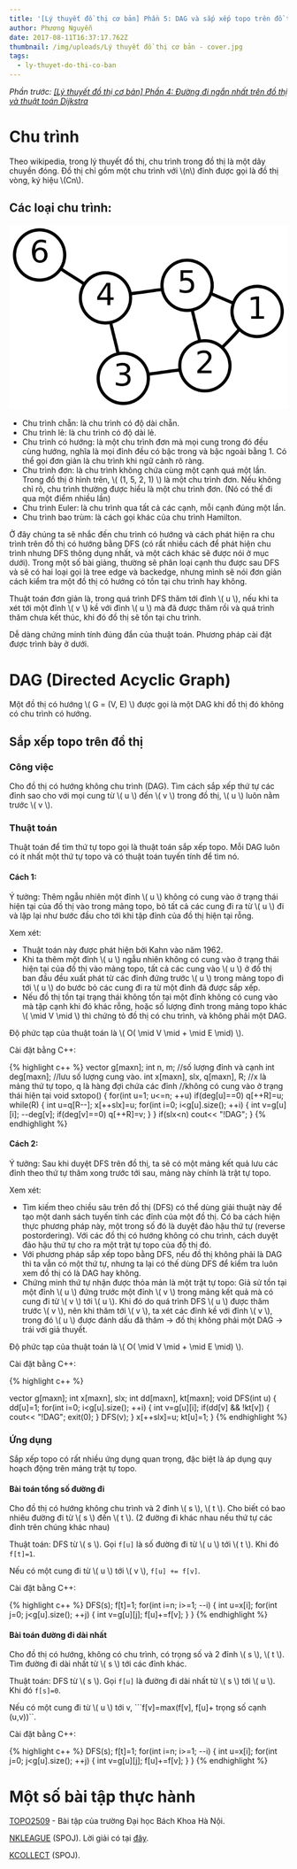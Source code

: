 ```yaml
---
title: '[Lý thuyết đồ thị cơ bản] Phần 5: DAG và sắp xếp topo trên đồ thị'
author: Phương Nguyễn
date: 2017-08-11T16:37:17.762Z
thumbnail: /img/uploads/Lý thuyết đồ thị cơ bản - cover.jpg
tags:
  - ly-thuyet-do-thi-co-ban
---
```

*Phần trước: [\[Lý thuyết đồ thị cơ bản\] Phần 4: Đường đi ngắn nhất trên đồ thị và thuật toán Dijkstra](http://cowboycoder.tech/article/ly-thuyet-do-thi-co-ban-phan-4-duong-di-ngan-nhat-tren-do-thi-va-thuat-toan-dijkstra)*

# Chu trình

Theo wikipedia, trong lý thuyết đồ thị, chu trình trong đồ thị là một dây chuyền đóng. Đồ thị chỉ gồm một chu trình với \\(n\\) đỉnh được gọi là đồ thị vòng, ký hiệu \\(Cn\\).

## Các loại chu trình:

![undefined](/img/uploads/ly-thuyet-do-thi-co-ban-5-1.svg)

* Chu trình chẵn: là chu trình có độ dài chẵn.
* Chu trình lẻ: là chu trình có độ dài lẻ.
* Chu trình có hướng: là một chu trình đơn mà mọi cung trong đó đều cùng hướng, nghĩa là mọi đỉnh đều có bậc trong và bậc ngoài bằng 1. Có thể gọi đơn giản là chu trình khi ngữ cảnh rõ ràng.
* Chu trình đơn: là chu trình không chứa cùng một cạnh quá một lần. Trong đồ thị ở hình trên, \\( (1, 5, 2, 1) \\) là một chu trình đơn. Nếu không chỉ rõ, chu trình thường được hiểu là một chu trình đơn. (Nó có thể đi qua một điểm nhiều lần)
* Chu trình Euler: là chu trình qua tất cả các cạnh, mỗi cạnh đúng một lần.
* Chu trình bao trùm: là cách gọi khác của chu trình Hamilton.

Ở đây chúng ta sẽ nhắc đến chu trình có hướng và cách phát hiện ra chu trình trên đồ thị có hướng bằng DFS (có rất nhiều cách để phát hiện chu trình nhưng DFS thông dụng nhất, và một cách khác sẽ được nói ở mục dưới). Trong một số bài giảng, thường sẽ phân loại cạnh thu được sau DFS và sẽ có hai loại gọi là tree edge và backedge, nhưng mình sẽ nói đơn giản cách kiểm tra một đồ thị có hướng có tồn tại chu trình hay không.

Thuật toán đơn giản là, trong quá trình DFS thăm tới đỉnh \\( u \\), nếu khi ta xét tới một đỉnh \\( v \\) kề với đỉnh \\( u \\) mà đã được thăm rồi và quá trình thăm chưa kết thúc, khi đó đồ thị sẽ tồn tại chu trình. 

Dễ dàng chứng minh tính đúng đắn của thuật toán. Phương pháp cài đặt được trình bày ở dưới.

# DAG \(Directed Acyclic Graph\)

Một đồ thị có hướng \\( G = (V, E) \\) được gọi là một DAG khi đồ thị đó không có chu trình có hướng.

## Sắp xếp topo trên đồ thị

### Công việc

Cho đồ thị có hướng không chu trình (DAG). Tìm cách sắp xếp thứ tự các đỉnh sao cho với mọi cung từ \\( u \\) đến \\( v \\) trong đồ thị, \\( u \\) luôn nằm trước \\( v \\).

### Thuật toán
Thuật toán để tìm thứ tự topo gọi là thuật toán sắp xếp topo. Mỗi DAG luôn có ít nhất một thứ tự topo và có thuật toán tuyến tính để tìm nó. 

#### Cách 1:

Ý tưởng: Thêm ngẫu nhiên một đỉnh \\( u \\) không có cung vào ở trạng thái hiện tại của đồ thị vào trong mảng topo, bỏ tất cả các cung đi ra từ \\( u \\) đi và lặp lại như bước đầu cho tới khi tập đỉnh của đồ thị hiện tại rỗng.
	
Xem xét:
* Thuật toán này được phát hiện bởi Kahn vào năm 1962.
* Khi ta thêm một đỉnh \\( u \\) ngẫu nhiên không có cung vào ở trạng thái hiện tại của đồ thị vào mảng topo, tất cả các cung vào \\( u \\) ở đồ thị ban đầu đều xuất phát từ các đỉnh đứng trước \\( u \\) trong mảng topo đi tới \\( u \\) do bước bỏ các cung đi ra từ một đỉnh đã được sắp xếp.
* Nếu đồ thị tồn tại trạng thái không tồn tại một đỉnh không có cung vào mà tập cạnh khi đó khác rỗng, hoặc số lượng đỉnh trong mảng topo khác \\( \mid V \mid \\) thì chứng tỏ đồ thị có chu trình, và không phải một DAG.

Độ phức tạp của thuật toán là \\( O( \mid V \mid + \mid E \mid) \\).
	
Cài đặt bằng C++:

{% highlight c++ %}
vector<int> g[maxn];
int n, m;                                   //số lượng đỉnh và cạnh
int deg[maxn];                              //lưu số lượng cung vào.
int x[maxn], slx, q[maxn], R;   //x là mảng thứ tự topo, q là hàng đợi chứa các đỉnh 
                                //không có cung vào ở trạng thái hiện tại
void sxtopo()
{
    for(int u=1; u<=n; ++u) if(deg[u]==0) q[++R]=u;
    while(R)
    {
        int u=q[R--];
        x[++slx]=u;
        for(int i=0; i<g[u].size(); ++i)
        {
            int v=g[u][i];
            --deg[v];
            if(deg[v]==0) q[++R]=v;
        }
    }
    if(slx<n) cout<< "!DAG";
}
{% endhighlight %}
	
#### Cách 2:

Ý tưởng: Sau khi duyệt DFS trên đồ thị, ta sẽ có một mảng kết quả lưu các đỉnh theo thứ tự thăm xong trước tới sau, mảng này chính là trật tự topo.

Xem xét: 
* Tìm kiếm theo chiều sâu trên đồ thị (DFS) có thể dùng giải thuật này để tạo một danh sách tuyến tính các đỉnh của một đồ thị. Có ba cách hiện thực phương pháp này, một trong số đó là duyệt đảo hậu thứ tự (reverse postordering). Với các đồ thị có hướng không có chu trình, cách duyệt đảo hậu thứ tự cho ra một trật tự topo của đồ thị đó.
* Với phương pháp sắp xếp topo bằng DFS, nếu đồ thị không phải là DAG thì ta vẫn có một thứ tự, nhưng ta lại có thế dùng DFS để kiểm tra luôn xem đồ thị có là DAG hay không.
* Chứng minh thứ tự nhận được thỏa mản là một trật tự topo: Giả sử tồn tại một đỉnh \\( u \\) đứng trước một đỉnh \\( v \\) trong mảng kết quả mà có cung đi từ \\( v \\) tới \\( u \\). Khi đó do quá trình DFS \\( u \\) được thăm trước \\( v \\), nên khi thăm tới \\( v \\), ta xét các đỉnh kề với đỉnh \\( v \\), trong đó \\( u \\) được đánh dấu đã thăm -> đồ thị không phải một DAG -> trái với giả thuyết.

Độ phức tạp của thuật toán là \\( O( \mid V \mid + \mid E \mid) \\).
	
Cài đặt bằng C++:

{% highlight c++ %}

vector<int> g[maxn];
int x[maxn], slx;
int dd[maxn], kt[maxn];
void DFS(int u)
{
    dd[u]=1;
    for(int i=0; i<g[u].size(); ++i)
    {
        int v=g[u][i];
        if(dd[v] && !kt[v]) 
        {
            cout<< "!DAG"; 
            exit(0);
        }
        DFS(v);
    }
    x[++slx]=u;
    kt[u]=1;
}
{% endhighlight %}

### Ứng dụng

Sắp xếp topo có rất nhiều ứng dụng quan trọng, đặc biệt là áp dụng quy hoạch động trên mảng trật tự topo.

#### Bài toán tổng số đường đi

Cho đồ thị có hướng không chu trình và 2 đỉnh \\( s \\), \\( t \\). Cho biết có bao nhiêu đường đi từ \\( s \\) đến \\( t \\). (2 đường đi khác nhau nếu thứ tự các đỉnh trên chúng khác nhau)

Thuật toán: DFS từ \\( s \\). Gọi ```f[u]``` là số đường đi từ \\( u \\) tới \\( t \\). Khi đó ```f[t]=1```.

Nếu có một cung đi từ \\( u \\) tới \\( v \\), ```f[u] += f[v]```.

Cài đặt bằng C++:

{% highlight c++ %}
DFS(s);
f[t]=1;
for(int i=n; i>=1; --i) 
{
    int u=x[i];
    for(int j=0; j<g[u].size(); ++j)
    {
        int v=g[u][j];
        f[u]+=f[v];
    }
}
{% endhighlight %}

#### Bài toán đường đi dài nhất

Cho đồ thị có hướng, không có chu trình, có trọng số và 2 đỉnh \\( s \\), \\( t \\). Tìm đường đi dài nhất từ \\( s \\) tới các đỉnh khác.

Thuật toán: DFS từ \\( s \\). Gọi ```f[u]``` là đường đi dài nhất từ \\( s \\) tới \\( u \\). Khi đó ```f[s]=0```.

Nếu có một cung đi từ \\( u \\) tới v, ```f[v]=max(f[v], f[u]+ trọng số cạnh (u,v))``.
	
Cài đặt bằng C++:

{% highlight c++ %}
DFS(s);
f[t]=1;
for(int i=n; i>=1; --i) 
{
    int u=x[i];
    for(int j=0; j<g[u].size(); ++j)
    {
        int v=g[u][j];
        f[u]+=f[v];
    }
}
{% endhighlight %}

# Một số bài tập thực hành

[TOPO2509](http://www.spoj.com/KSTN/problems/TOPO2509/) - Bài tập của trường Đại học Bách Khoa Hà Nội.

[NKLEAGUE](http://vn.spoj.com/problems/NKLEAGUE/) (SPOJ). Lời giải có tại [đây](http://cowboycoder.tech/spoj/spoj-nkleague-giai-bong-da).

[KCOLLECT](http://vn.spoj.com/problems/KCOLLECT/) (SPOJ).
